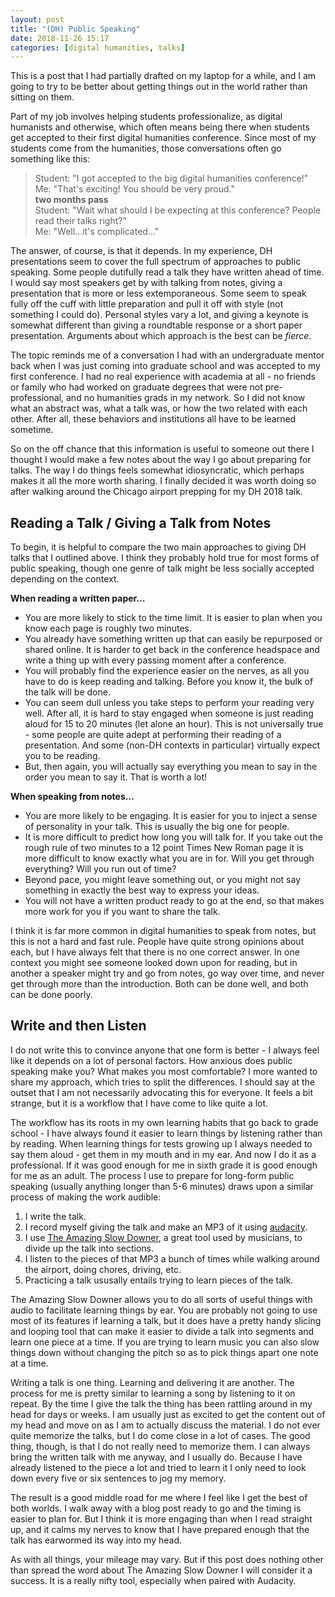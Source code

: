 ```yaml
---
layout: post
title: "(DH) Public Speaking"
date: 2018-11-26 15:17
categories: [digital humanities, talks]
---
```

This is a post that I had partially drafted on my laptop for a while, and I am going to try to be better about getting things out in the world rather than sitting on them.

Part of my job involves helping students professionalize, as digital humanists and otherwise, which often means being there when students get accepted to their first digital humanities conference. Since most of my students come from the humanities, those conversations often go something like this:

> Student: "I got accepted to the big digital humanities conference!" <br>
Me: "That's exciting! You should be very proud."<br>
**two months pass** <br>
Student: "Wait what should I be expecting at this conference? People read their talks right?"<br>
Me: "Well…it's complicated…"

The answer, of course, is that it depends. In my experience, DH presentations seem to cover the full spectrum of approaches to public speaking. Some people dutifully read a talk they have written ahead of time. I would say most speakers get by with talking from notes, giving a presentation that is more or less extemporaneous. Some seem to speak fully off the cuff with little preparation and pull it off with style (not something I could do). Personal styles vary a lot, and giving a keynote is somewhat different than giving a roundtable response or a short paper presentation. Arguments about which approach is the best can be *fierce*.

The topic reminds me of a conversation I had with an undergraduate mentor back when I was just coming into graduate school and was accepted to my first conference. I had no real experience with academia at all - no friends or family who had worked on graduate degrees that were not pre-professional, and no humanities grads in my network. So I did not know what an abstract was, what a talk was, or how the two related with each other. After all, these behaviors and institutions all have to be learned sometime.

So on the off chance that this information is useful to someone out there I thought I would make a few notes about the way I go about preparing for talks. The way I do things feels somewhat idiosyncratic, which perhaps makes it all the more worth sharing. I finally decided it was worth doing so after walking around the Chicago airport prepping for my DH 2018 talk.

## Reading a Talk / Giving a Talk from Notes

To begin, it is helpful to compare the two main approaches to giving DH talks that I outlined above. I think they probably hold true for most forms of public speaking, though one genre of talk might be less socially accepted depending on the context.

**When reading a written paper…**
- You are more likely to stick to the time limit. It is easier to plan when you know each page is roughly two minutes.
- You already have something written up that can easily be repurposed or shared online. It is harder to get back in the conference headspace and write a thing up with every passing moment after a conference.
- You will probably find the experience easier on the nerves, as all you have to do is keep reading and talking. Before you know it, the bulk of the talk will be done.
- You can seem dull unless you take steps to perform your reading very well. After all, it is hard to stay engaged when someone is just reading aloud for 15 to 20 minutes (let alone an hour). This is not universally true - some people are quite adept at performing their reading of a presentation. And some (non-DH contexts in particular) virtually expect you to be reading. 
- But, then again, you will actually say everything you mean to say in the order you mean to say it. That is worth a lot!

**When speaking from notes…**
- You are more likely to be engaging. It is easier for you to inject a sense of personality in your talk. This is usually the big one for people.
- It is more difficult to predict how long you will talk for. If you take out the rough rule of two minutes to a 12 point Times New Roman page it is more difficult to know exactly what you are in for. Will you get through everything? Will you run out of time?
- Beyond pace, you might leave something out, or you might not say something in exactly the best way to express your ideas.
- You will not have a written product ready to go at the end, so that makes more work for you if you want to share the talk. 

I think it is far more common in digital humanities to speak from notes, but this is not a hard and fast rule. People have quite strong opinions about each, but I have always felt that there is no one correct answer. In one context you might see someone looked down upon for reading, but in another a speaker might try and go from notes, go way over time, and never get through more than the introduction. Both can be done well, and both can be done poorly. 

## Write and then Listen

I do not write this to convince anyone that one form is better - I always feel like it depends on a lot of personal factors. How anxious does public speaking make you? What makes you most comfortable? I more wanted to share my approach, which tries to split the differences. I should say at the outset that I am not necessarily advocating this for everyone. It feels a bit strange, but it is a workflow that I have come to like quite a lot. 

The workflow has its roots in my own learning habits that go back to grade school - I have always found it easier to learn things by listening rather than by reading. When learning things for tests growing up I always needed to say them aloud - get them in my mouth and in my ear. And now I do it as a professional. If it was good enough for me in sixth grade it is good enough for me as an adult. The process I use to prepare for long-form public speaking (usually anything longer than 5-6 minutes) draws upon a similar process of making the work audible:

1. I write the talk.
2. I record myself giving the talk and make an MP3 of it using [audacity](https://www.audacityteam.org/).
3. I use [The Amazing Slow Downer](https://www.ronimusic.com/), a great tool used by musicians, to divide up the talk into sections. 
4. I listen to the pieces of that MP3 a bunch of times while walking around the airport, doing chores, driving, etc. 
5. Practicing a talk ususally entails trying to learn pieces of the talk.

The Amazing Slow Downer allows you to do all sorts of useful things with audio to facilitate learning things by ear. You are probably not going to use most of its features if learning a talk, but it does have a pretty handy slicing and looping tool that can make it easier to divide a talk into segments and learn one piece at a time. If you are trying to learn music you can also slow things down without changing the pitch so as to pick things apart one note at a time. 

Writing a talk is one thing. Learning and delivering it are another. The process for me is pretty similar to learning a song by listening to it on repeat. By the time I give the talk the thing has been rattling around in my head for days or weeks. I am usually just as excited to get the content out of my head and move on as I am to actually discuss the material. I do not ever quite memorize the talks, but I do come close in a lot of cases. The good thing, though, is that I do not really need to memorize them. I can always bring the written talk with me anyway, and I usually do. Because I have already listened to the piece a lot and tried to learn it I only need to look down every five or six sentences to jog my memory. 

The result is a good middle road for me where I feel like I get the best of both worlds. I walk away with a blog post ready to go and the timing is easier to plan for. But I think it is more engaging than when I read straight up, and it calms my nerves to know that I have prepared enough that the talk has earwormed its way into my head. 

As with all things, your mileage may vary. But if this post does nothing other than spread the word about The Amazing Slow Downer I will consider it a success. It is a really nifty tool, especially when paired with Audacity.
